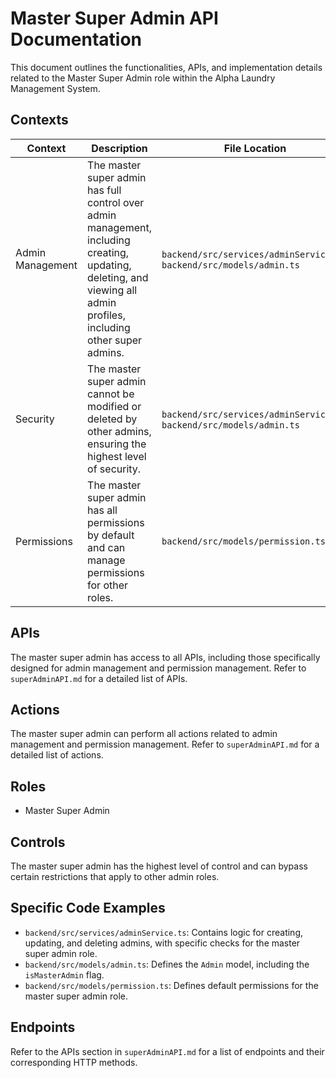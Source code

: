 # Master Super Admin API Documentation

This document outlines the functionalities, APIs, and implementation details related to the Master Super Admin role within the Alpha Laundry Management System.

## Contexts

| Context | Description | File Location |
|---|---|---|
| Admin Management | The master super admin has full control over admin management, including creating, updating, deleting, and viewing all admin profiles, including other super admins. | `backend/src/services/adminService.ts`, `backend/src/models/admin.ts` |
| Security | The master super admin cannot be modified or deleted by other admins, ensuring the highest level of security. | `backend/src/services/adminService.ts`, `backend/src/models/admin.ts` |
| Permissions | The master super admin has all permissions by default and can manage permissions for other roles. | `backend/src/models/permission.ts` |

## APIs

The master super admin has access to all APIs, including those specifically designed for admin management and permission management. Refer to `superAdminAPI.md` for a detailed list of APIs.

## Actions

The master super admin can perform all actions related to admin management and permission management. Refer to `superAdminAPI.md` for a detailed list of actions.

## Roles

- Master Super Admin

## Controls

The master super admin has the highest level of control and can bypass certain restrictions that apply to other admin roles.

## Specific Code Examples

- `backend/src/services/adminService.ts`: Contains logic for creating, updating, and deleting admins, with specific checks for the master super admin role.
- `backend/src/models/admin.ts`: Defines the `Admin` model, including the `isMasterAdmin` flag.
- `backend/src/models/permission.ts`: Defines default permissions for the master super admin role.

## Endpoints

Refer to the APIs section in `superAdminAPI.md` for a list of endpoints and their corresponding HTTP methods.

